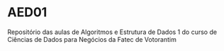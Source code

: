 # AED01
Repositório das aulas de Algoritmos e Estrutura de Dados 1 do curso de Ciências de Dados para Negócios da Fatec de Votorantim
